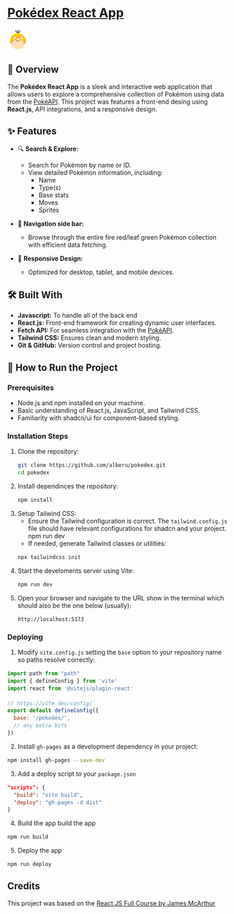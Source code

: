 # [Pokédex React App](https://alberu.github.io/pokedex/)

![Pokedex Screenshot](pokedex-app.png)

## 🌟 Overview

The **Pokédex React App** is a sleek and interactive web application that allows users to explore a comprehensive collection of Pokémon using data from the [PokéAPI](https://pokeapi.co/api/v2/). This project was features a front-end desing using **React.js**, API integrations, and a responsive design.

## ✨ Features

- 🔍 **Search & Explore:**
  - Search for Pokémon by name or ID.
  - View detailed Pokémon information, including:
    - Name
    - Type(s)
    - Base stats
    - Moves
    - Sprites
  
- 📄 **Navigation side bar:**
  - Browse through the entire fire red/leaf green Pokémon collection with efficient data fetching.
  
- 🎨 **Responsive Design:**
  - Optimized for desktop, tablet, and mobile devices.

## 🛠️ Built With

- **Javascript:** To handle all of the back end
- **React.js:** Front-end framework for creating dynamic user interfaces.
- **Fetch API:** For seamless integration with the [PokéAPI](https://pokeapi.co/api/v2/).
- **Tailwind CSS:** Ensures clean and modern styling.
- **Git & GitHub:** Version control and project hosting.

## 🚀 How to Run the Project

### Prerequisites

- Node.js and npm installed on your machine.
- Basic understanding of React.js, JavaScript, and Tailwind CSS.
- Familiarity with shadcn/ui for component-based styling.

### Installation Steps

1. Clone the repository:
   ```bash
   git clone https://github.com/alberu/pokedex.git
   cd pokedex
   ```
2. Install dependinces the repository:
   ```bash
   npm install
   ```
3. Setup Tailwind CSS:
   - Ensure the Tailwind configuration is correct. The `tailwind.config.js` file should have relevant configurations for shadcn and your project.
   npm run dev
   - If needed, generate Tailwind classes or utilities:
   ```bash
   npx tailwindcss init
   ```
4. Start the develoments server using Vite:
   ```bash
   npm run dev
   ```
5. Open your browser and navigate to the URL show in the terminal which should also be the one below (usually):
   ```
   http://localhost:5173
   ```

### Deploying

1. Modify `vite.config.js` setting the `base` option to your repository name so paths resolve correctly:
```javascript
import path from "path"
import { defineConfig } from 'vite'
import react from '@vitejs/plugin-react'

// https://vite.dev/config/
export default defineConfig({
  base: '/pokedex/',
  // any extra bits
})
```
2. Install `gh-pages` as a development dependency in your project:
```bash
npm install gh-pages --save-dev
```
3. Add a deploy script to your `package.json`
```json
"scripts": {
  "build": "vite build",
  "deploy": "gh-pages -d dist"
}
```
4. Build the app
build the app
```bash
npm run build
```
5. Deploy the app
```bash
npm run deploy
```

## Credits

This project was based on the [React.JS Full Course by James McArthur](https://smoljames.com/roadmap)


